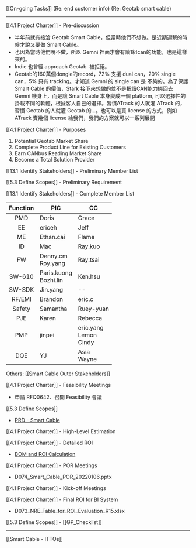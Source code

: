 [[On-going Tasks]]
(Re: end customer info)
(Re: Geotab smart cable)

---

[[4.1 Project Charter]] - Pre-discussion
- 半年前就有接洽 Geotab Smart Cable，但當時他們不想做。是近期連繫的時候才說又要做 Smart Cable。
- 也因為當時他們說不做，所以 Gemni 裡面才會有讀1組can的功能，也是這樣來的。
- Indie 也曾經 approach Geotab  被拒絕。
- Geotab的160萬個dongle的record，72% 支援 dual can，20% single can，5% 只有 tracking。才知道 Gemni 的 single can 是 不夠的。為了保護 Smart Cable 的價值，Stark 接下來想做的並不是把讀CAN能力綁回去 Gemni 機身上，而是讓 Smart Cable 本身變成一個 platform, 可以選擇性的掛載不同的軟體，根據客人自己的選擇。習慣ATrack 的人就灌 ATrack 的，習慣 Geotab 的人就灌 Geotab 的…。也可以是買 license 的方式，例如 ATrack 賣幾個 license 給我們，我們的方案就可以一系列展開

[[4.1 Project Charter]] - Purposes
1. Potential Geotab Market Share
2. Complete Product Line for Existing Customers
3. Earn CANbus Reading Market Share
4. Become a Total Solution Provider


[[13.1 Identify Stakeholders]] - Preliminary Member List

[[5.3 Define Scopes]] - Preliminary Requirement

[[13.1 Identify Stakeholders]] - Complete Member List

|Function|PIC|CC|
|:--:|--|--|
|PMD|Doris |Grace|
|EE|ericeh |Jeff|
|ME|Ethan.cai|Flame|
|ID|Mac |Ray.kuo|
|FW|Denny.cm<br>Roy.yang|Ray.tsai|
|SW-610|Paris.kuong<br>Bozhi.lin|Ken.hsu|
|SW-SDK|Jin.yang|--|
|RF/EMI|Brandon|eric.c|
|Safety|Samantha|Ruey-yuan|
|PJE|Karen|Rebecca|
|PMP|jinpei|eric.yang<br>Lemon<br>Cindy|
|DQE|YJ|Asia<br>Wayne|

Others: [[Smart Cable Outer Stakeholders]]

[[4.1 Project Charter]] - Feasibility Meetings
- 申請 RFQ0642、召開 Feasibility 會議

[[5.3 Define Scopes]] 
- [PRD - Smart Cable](https://docs.google.com/document/d/1-HkLUrz5Pl-J1PY_u0p2OBK40kwPB6NK/edit?usp=sharing&ouid=112782493369308983971&rtpof=true&sd=true)

[[4.1 Project Charter]] - High-Level Estimation

[[4.1 Project Charter]] - Detailed ROI
- [BOM and ROI Calculation](https://docs.google.com/spreadsheets/d/1FVqE8_ikC8STUOk1x2Zsw0tArQnWemq6f9KM6UDbmtI/edit?usp=sharing)

[[4.1 Project Charter]] - POR Meetings
- D074_Smart_Cable_POR_20220106.pptx

[[4.1 Project Charter]] - Kick-off Meetings

[[4.1 Project Charter]] - Final ROI for BI System
- D073_NRE_Table_for_ROI_Evaluation_R15.xlsx

[[5.3 Define Scopes]] - [[GP_Checklist]]


---

[[Smart Cable - ITTOs]]
